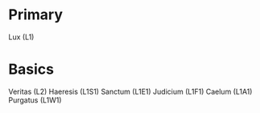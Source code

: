 # Primary
Lux (L1)

# Basics
Veritas (L2)
Haeresis (L1S1)
Sanctum (L1E1)
Judicium (L1F1)
Caelum (L1A1)
Purgatus (L1W1)